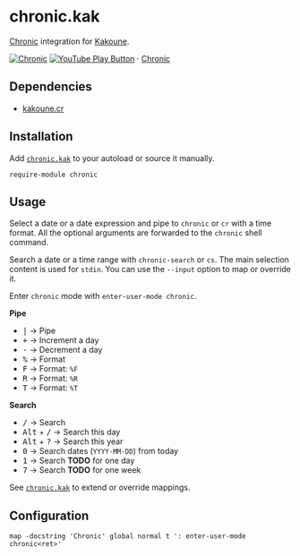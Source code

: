 # chronic.kak

[Chronic] integration for [Kakoune].

[Chronic]: https://github.com/alexherbo2/chronic
[Kakoune]: https://kakoune.org

[![Chronic](https://img.youtube.com/vi_webp/P0m9RHs_0Wo/maxresdefault.webp)](https://youtube.com/playlist?list=PLdr-HcjEDx_nVgUW8io9HG39BDyp96u3s "YouTube – Chronic")
[![YouTube Play Button](https://www.iconfinder.com/icons/317714/download/png/16)](https://youtube.com/playlist?list=PLdr-HcjEDx_nVgUW8io9HG39BDyp96u3s) · [Chronic](https://youtube.com/playlist?list=PLdr-HcjEDx_nVgUW8io9HG39BDyp96u3s)

## Dependencies

- [kakoune.cr]

[kakoune.cr]: https://github.com/alexherbo2/kakoune.cr

## Installation

Add [`chronic.kak`](rc/chronic.kak) to your autoload or source it manually.

``` kak
require-module chronic
```

## Usage

Select a date or a date expression and pipe to `chronic` or `cr` with a time format.
All the optional arguments are forwarded to the `chronic` shell command.

Search a date or a time range with `chronic-search` or `cs`.
The main selection content is used for `stdin`.
You can use the `--input` option to map or override it.

Enter `chronic` mode with `enter-user-mode chronic`.

**Pipe**

- <kbd>|</kbd> → Pipe
- <kbd>+</kbd> → Increment a day
- <kbd>-</kbd> → Decrement a day
- <kbd>%</kbd> → Format
- <kbd>F</kbd> → Format: `%F`
- <kbd>R</kbd> → Format: `%R`
- <kbd>T</kbd> → Format: `%T`

**Search**

- <kbd>/</kbd> → Search
- <kbd>Alt</kbd> + <kbd>/</kbd> → Search this day
- <kbd>Alt</kbd> + <kbd>?</kbd> → Search this year
- <kbd>0</kbd> → Search dates (`YYYY-MM-DD`) from today
- <kbd>1</kbd> → Search **TODO** for one day
- <kbd>7</kbd> → Search **TODO** for one week

See [`chronic.kak`](rc/chronic.kak) to extend or override mappings.

## Configuration

``` kak
map -docstring 'Chronic' global normal t ': enter-user-mode chronic<ret>'
```
